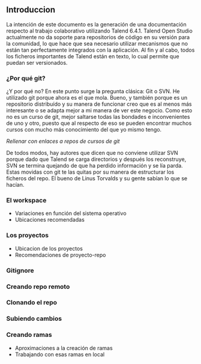 ## Introduccion
La intención de este documento es la generación de una documentación respecto al trabajo colaborativo utilizando Talend 6.4.1.
Talend Open Studio actualmente no da soporte para repositorios de código en su versión para la comunidad, lo que hace que sea necesario utilizar mecanismos que no están tan perfectamente integrados con la aplicación. 
Al fin y al cabo, todos los ficheros importantes de Talend están en texto, lo cual permite que puedan ser versionados. 

### ¿Por qué git?
¿Y por qué no? 
En este punto surge la pregunta clásica: Git o SVN.
He utilizado git porque ahora es el que mola. Bueno, y también porque es un repositorio distribuído y su manera de funcionar creo que es al menos más interesante o se adapta mejor a mi manera de ver este negocio. Como esto no es un curso de git, mejor saltarse todas las bondades e inconvenientes de uno y otro, puesto que al respecto de eso se pueden encontrar muchos cursos con mucho más conocimiento del que yo mismo tengo.

*Rellenar con enlaces a repos de cursos de git*

De todos modos, hay autores que dicen que no conviene utilizar SVN porque dado que Talend se carga directorios y después los reconstruye, SVN se termina quejando de que ha perdido información y se lía parda. Estas movidas con git te las quitas por su manera de estructurar los ficheros del repo. 
El bueno de Linus Torvalds y su gente sabían lo que se hacían.

### El workspace
- Variaciones en función del sistema operativo
- Ubicaciones recomendadas

### Los proyectos
- Ubicacion de los proyectos
- Recomendaciones de proyecto-repo

### Gitignore

### Creando repo remoto

### Clonando el repo

### Subiendo cambios

### Creando ramas
- Aproximaciones a la creación de ramas
- Trabajando con esas ramas en local





